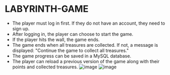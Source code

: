 # LABYRINTH-GAME

- The player must log in first. If they do not have an account, they need to sign up.
- After logging in, the player can choose to start the game.
- If the player hits the wall, the game ends.
- The game ends when all treasures are collected. If not, a message is displayed: "Continue the game to collect all treasures."
- The game progress can be saved in a MySQL database.
- The player can reload a previous version of the game along with their points and collected treasures.
![image](https://github.com/user-attachments/assets/ed2d18dd-55fa-4c52-8d7d-59c4d24158b6)
![image](https://github.com/user-attachments/assets/f9e078d8-0a45-4cd5-9f62-9aa928d85e9d)
